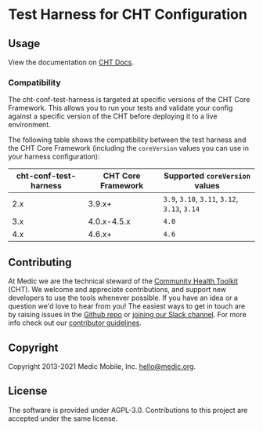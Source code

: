 # Test Harness for CHT Configuration

## Usage

View the documentation on [CHT Docs](http://docs.communityhealthtoolkit.org/cht-conf-test-harness/).

### Compatibility

The cht-conf-test-harness is targeted at specific versions of the CHT Core Framework. This allows you to run your tests and validate your config against a specific version of the CHT before deploying it to a live environment.

The following table shows the compatibility between the test harness and the CHT Core Framework (including the `coreVersion` values you can use in your harness configuration):

| cht-conf-test-harness | CHT Core Framework | Supported `coreVersion` values                |
|-----------------------|--------------------|-----------------------------------------------|
| 2.x                   | 3.9.x+             | `3.9`, `3.10`, `3.11`, `3.12`, `3.13`, `3.14` |
| 3.x                   | 4.0.x-4.5.x        | `4.0`                                         |
| 4.x                   | 4.6.x+             | `4.6`                                         |

## Contributing

At Medic we are the technical steward of the [Community Health Toolkit](https://communityhealthtoolkit.org) (CHT). We welcome and appreciate contributions, and support new developers to use the tools whenever possible. If you have an idea or a question we'd love to hear from you! The easiest ways to get in touch are by raising issues in the [Github repo](https://github.com/medic/cht-conf-test-harness/issues) or [joining our Slack channel](https://communityhealthtoolkit.org/slack). For more info check out our [contributor guidelines](CONTRIBUTING.md).

## Copyright

Copyright 2013-2021 Medic Mobile, Inc. <hello@medic.org>.

## License

The software is provided under AGPL-3.0. Contributions to this project are accepted under the same license.
